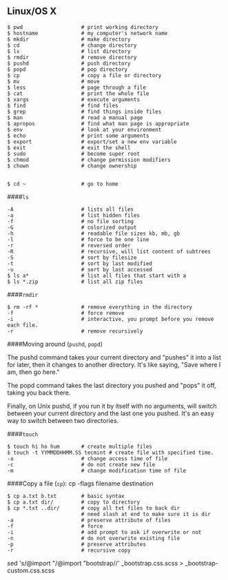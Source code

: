 ## Linux/OS X

	$ pwd 					# print working directory
	$ hostname 				# my computer's network name
	$ mkdir					# make directory
	$ cd 					# change directory
	$ ls					# list directory
	$ rmdir					# remove directory
	$ pushd					# push directory
	$ popd					# pop directory
	$ cp 					# copy a file or directory
	$ mv 					# move
	$ less					# page through a file
	$ cat 					# print the whole file
	$ xargs 				# execute arguments
	$ find					# find files
	$ grep 					# find things inside files
	$ man					# read a manual page
	$ apropos				# find what man page is appropriate
	$ env					# look at your environment
	$ echo 					# print some arguments
	$ export 				# export/set a new env variable
	$ exit 					# exit the shell
	$ sudo					# become super root
	$ chmod					# change permission modifiers
	$ chown 				# change ownership


	$ cd ~					# go to home

####`ls`

	-A 						# lists all files
	-a						# list hidden files
	-f						# no file sorting
	-G						# colorized output
	-h						# readable file sizes kb, mb, gb
	-l 						# force to be one line
	-r						# reversed order
	-R 						# recursive, will list content of subtrees
	-S						# sort by filesize
	-t 						# sort by last modified
	-u						# sort by last accessed
	$ ls a*					# list all files that start with a
	$ ls *.zip				# list all zip files

####`rmdir`

	$ rm -rf *				# remove everything in the directory
	-f						# force remove
	-i						# interactive, you prompt before you remove each file.
	-r						# remove recursively

####Moving around (`pushd`, `popd`)

The pushd command takes your current directory and "pushes" it into a list for later, then it changes to another directory. It's like saying, "Save where I am, then go here."

The popd command takes the last directory you pushed and "pops" it off, taking you back there.

Finally, on Unix pushd, if you run it by itself with no arguments, will switch between your current directory and the last one you pushed. It's an easy way to switch between two directories.

####`touch`

	$ touch hi ho hum		# create multiple files
	$ touch -t YYMMDDHHMM.SS tecmint # create file with specified time. 
	-a						# change access time of file
	-c 						# do not create new file
	-m						# change modification time of file

####Copy a file (`cp`): cp -flags filename destination

	$ cp a.txt b.txt		# basic syntax
	$ cp a.txt dir/			# copy to directory
	$ cp *.txt ..dir/		# copy all txt files to back dir
							# need slash at end to make sure it is dir
	-a						# preserve attribute of files
	-f						# force
	-i						# add prompt to ask if overwrite or not
	-n						# do not overwrite existing file
	-p						# preserve attributes
	-r						# recursive copy











sed 's/@import "/@import "bootstrap\//' _bootstrap.css.scss > _bootstrap-custom.css.scss


















